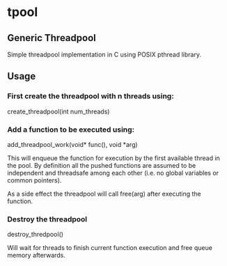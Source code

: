 # tpool

## Generic Threadpool 
Simple threadpool implementation in C using POSIX pthread library.

## Usage

### First create the threadpool with n threads using:

create_threadpool(int num_threads)

### Add a function to be executed using:

add_threadpool_work(void* func(), void *arg)

This will enqueue the function for execution by the first available thread in the pool.  By definition all the pushed functions are assumed to be independent and threadsafe among each other (i.e. no global variables or common pointers).

As a side effect the threadpool will call free(arg) after executing the function.

### Destroy the threadpool
destroy_thredpool()

Will wait for threads to finish current function execution and free queue memory afterwards.




